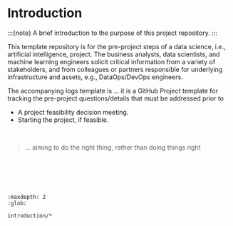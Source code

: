 Introduction
============

:::{note}
A brief introduction to the purpose of this project repository.
:::

This template repository is for the pre-project steps of a data science, i.e., artificial intelligence, project.   The
 business analysts, data scientists, and machine learning engineers solicit critical information from a variety of
 stakeholders, and from colleagues or partners responsible for underlying infrastructure and assets, e.g., DataOps/DevOps
 engineers.

The accompanying logs template is ...  it is a GitHub Project template for tracking the pre-project questions/details 
that must be addressed prior to 

* A project feasibility decision meeting.
* Starting the project, if feasible.

<br>

> ... aiming to do the right thing, rather than doing things right

<br>
<br>
<br>
<br>

```{toctree}
:maxdepth: 2
:glob:

introduction/*
```

<br>
<br>
<br>
<br>

<br>
<br>
<br>
<br>
